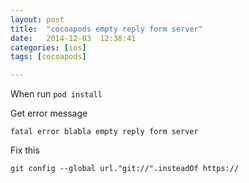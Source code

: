 ```yaml
---
layout: post
title:  "cocoapods empty reply form server"
date:   2014-12-03	12:38:41
categories: [ios]
tags: [cocoapods]

---
```


When run `pod install`

Get error message 

```
fatal error blabla empty reply form server

```

Fix this 

```
git config --global url."git://".insteadOf https://
```